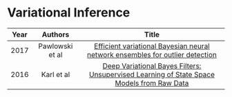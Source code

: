 # Variational Inference

| Year        | Authors           | Title  |
| ------------- |:-------------:| :-----:|
| 2017 | Pawlowski et al | [Efficient variational Bayesian neural network ensembles for outlier detection](https://arxiv.org/abs/1703.06749) |
| 2016 | Karl et al | [Deep Variational Bayes Filters: Unsupervised Learning of State Space Models from Raw Data](https://arxiv.org/abs/1605.06432) |
